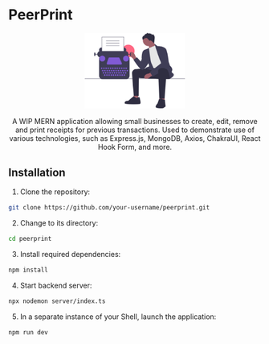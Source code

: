 # PeerPrint

<p align="center">
  <img src="https://raw.githubusercontent.com/RedheadRusskie/peerprint/develop/client/peerprint/public/print.svg" alt="Logo" width="200" />
</p>

<p align="center">
  A WIP MERN application allowing small businesses to create, edit, remove and print receipts for previous transactions. Used to demonstrate use of various technologies, such as Express.js, MongoDB, Axios, ChakraUI, React Hook Form, and more.
</p>

## Installation

1. Clone the repository:

```bash
git clone https://github.com/your-username/peerprint.git
```

2. Change to its directory:

```bash
cd peerprint
```

3. Install required dependencies:

```bash
npm install
```

4. Start backend server: 

```bash
npx nodemon server/index.ts
```

5. In a separate instance of your Shell, launch the application:

```bash
npm run dev
```

